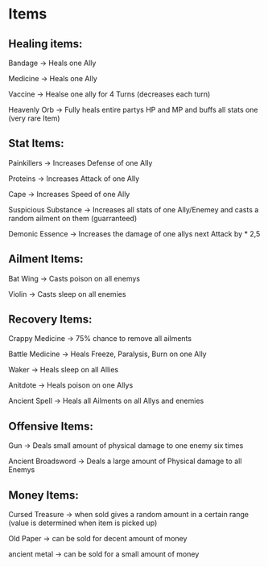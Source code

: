 # Items

## Healing items:

Bandage -> Heals one Ally 

Medicine -> Heals one Ally 

Vaccine -> Healse one ally for 4 Turns (decreases each turn)

Heavenly Orb -> Fully heals entire partys HP and MP and buffs all stats one (very rare Item)

## Stat Items:

Painkillers -> Increases Defense of one Ally

Proteins -> Increases Attack of one Ally

Cape -> Increases Speed of one Ally

Suspicious Substance -> Increases all stats of one Ally/Enemey and casts a random ailment on them (guarranteed)

Demonic Essence -> Increases the damage of one allys next Attack by * 2,5

## Ailment Items:

Bat Wing -> Casts poison on all enemys

Violin -> Casts sleep on all enemies

## Recovery Items:

Crappy Medicine -> 75% chance to remove all ailments

Battle Medicine -> Heals Freeze, Paralysis, Burn on one Ally

Waker -> Heals sleep on all Allies

Anitdote -> Heals poison on one Allys

Ancient Spell -> Heals all Ailments on all Allys and enemies

## Offensive Items:

Gun -> Deals small amount of physical damage to one enemy six times

Ancient Broadsword -> Deals a large amount of Physical damage to all Enemys

## Money Items:

Cursed Treasure -> when sold gives a random amount in a certain range (value is determined when item is picked up)

Old Paper -> can be sold for decent amount of money

ancient metal -> can be sold for a small amount of money